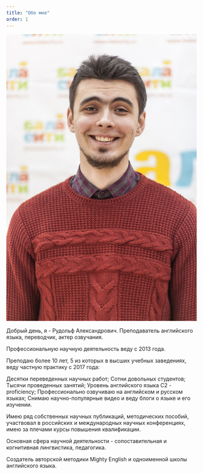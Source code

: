 ```yaml
---
title: "Обо мне"
order: 1
---
```

<div class="img-circle">
    <img src="assets/img/me.jpg" alt="Рудольф Александрович">
</div> 


Добрый день, я - Рудольф Александрович.
Преподаватель английского языка, переводчик, актер озвучания.

Профессиональную научную деятельность веду с 2013 года.

Преподаю более 10 лет, 5 из которых в высших учебных заведениях, веду частную практику с 2017 года:

Десятки переведенных научных работ;
Сотни довольных студентов;
Тысячи проведенных занятий;
Уровень английского языка C2 - proficiency;
Профессионально озвучиваю на английском и русском языках;
Снимаю научно-популярные видео и веду блоги о языке и его изучении.

Имею ряд собственных научных публикаций, методических пособий, участвовал в российских и международных научных конференциях, имею за плечами курсы повышения квалификации.

Основная сфера научной деятельности - сопоставительная и когнитивная лингвистика, педагогика.

Создатель авторской методики Mighty English и одноименной школы английского языка.
